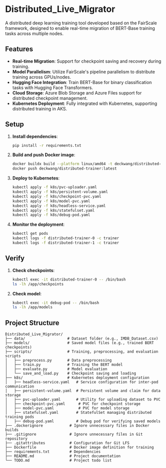 # Distributed_Live_Migrator
A distributed deep learning training tool developed based on the FairScale framework, designed to enable real-time migration of BERT-Base training tasks across multiple nodes.

## Features
- **Real-time Migration**: Support for checkpoint saving and recovery during training.
- **Model Parallelism**: Utilize FairScale's pipeline parallelism to distribute training across GPUs/nodes.
- **Hugging Face Integration**: Train BERT-Base for binary classification tasks with Hugging Face Transformers.
- **Cloud Storage**: Azure Blob Storage and Azure Files support for distributed checkpoint management.
- **Kubernetes Deployment**: Fully integrated with Kubernetes, supporting distributed training in AKS.

## Setup
1. **Install dependencies**:
   ```bash
   pip install -r requirements.txt

2. **Build and push Docker image**:
   ```bash
   docker buildx build --platform linux/amd64 -t deckwang/distributed-trainer:latest .
   docker push deckwang/distributed-trainer:latest

3. **Deploy to Kubernetes**:
   ```bash
   kubectl apply -f k8s/pvc-uploader.yaml
   kubectl apply -f k8s/persistent-volume.yaml
   kubectl apply -f k8s/checkpoint-pvc.yaml
   kubectl apply -f k8s/model-pvc.yaml
   kubectl apply -f k8s/headless-service.yaml
   kubectl apply -f k8s/statefulset.yaml
   kubectl apply -f k8s/debug-pod.yaml

4. **Monitor the deployment**:
   ```bash
   kubectl get pods
   kubectl logs -f distributed-trainer-0 -c trainer
   kubectl logs -f distributed-trainer-1 -c trainer

## Verify
1. **Check checkpoints**:
   ```bash
   kubectl exec -it distributed-trainer-0 -- /bin/bash
   ls -lh /app/checkpoints

2. **Check model**:
   ```bash
   kubectl exec -it debug-pod -- /bin/bash
   ls -lh /app/models

## Project Structure

```plaintext
Distributed_Live_Migrator/
├── data/                   # Dataset folder (e.g., IMDB_Dataset.csv)
├── models/                 # Saved model files (e.g., trained BERT checkpoints)
├── scripts/                # Training, preprocessing, and evaluation scripts
│   ├── preprocess.py       # Data preprocessing
│   ├── train.py            # Training the BERT model
│   ├── evaluate.py         # Model evaluation
│   └── save_and_load.py    # Checkpoint saving and loading
├── k8s/                    # Kubernetes deployment configuration
│   ├── headless-service.yaml   # Service configuration for inter-pod communication
│   ├── persistent-volume.yaml  # Persistent volume and claim for data storage
│   ├── pvc-uploader.yaml       # Utility for uploading dataset to PVC
│   ├── checkpoint-pvc.yaml      # PVC for checkpoint storage
│   ├── model-pvc.yaml           # PVC for model storage
│   ├── statefulset.yaml        # StatefulSet managing distributed training pods
│   ├── debug-pod.yaml          # Debug pod for verifying saved models
├── .dockerignore            # Ignore unnecessary files in Docker builds
├── .gitignore               # Ignore unnecessary files in Git repository
├── .gitattributes           # Configuration for Git LFS
├── Dockerfile               # Docker image definition for training
├── requirements.txt         # Dependencies
├── README.md                # Project documentation
└── TODO.md                  # Project todo list
```
